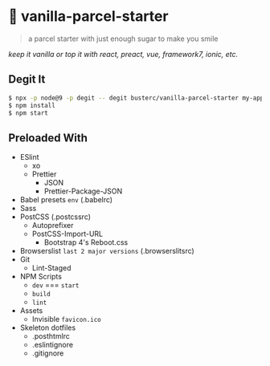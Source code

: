 # &#127846; vanilla-parcel-starter

> a parcel starter with just enough sugar to make you smile

_keep it vanilla or top it with react, preact, vue, framework7, ionic, etc._

## Degit It

```sh
$ npx -p node@9 -p degit -- degit busterc/vanilla-parcel-starter my-app
$ npm install
$ npm start
```

## Preloaded With

- ESlint
  - xo
  - Prettier
    - JSON
    - Prettier-Package-JSON
- Babel presets `env` (.babelrc)
- Sass
- PostCSS (.postcssrc)
  - Autoprefixer
  - PostCSS-Import-URL
    - Bootstrap 4's Reboot.css
- Browserslist `last 2 major versions` (.browserslitsrc)
- Git
  - Lint-Staged
- NPM Scripts
  - `dev` === `start`
  - `build`
  - `lint`
- Assets
  - Invisible `favicon.ico`
- Skeleton dotfiles
  - .posthtmlrc
  - .eslintignore
  - .gitignore
